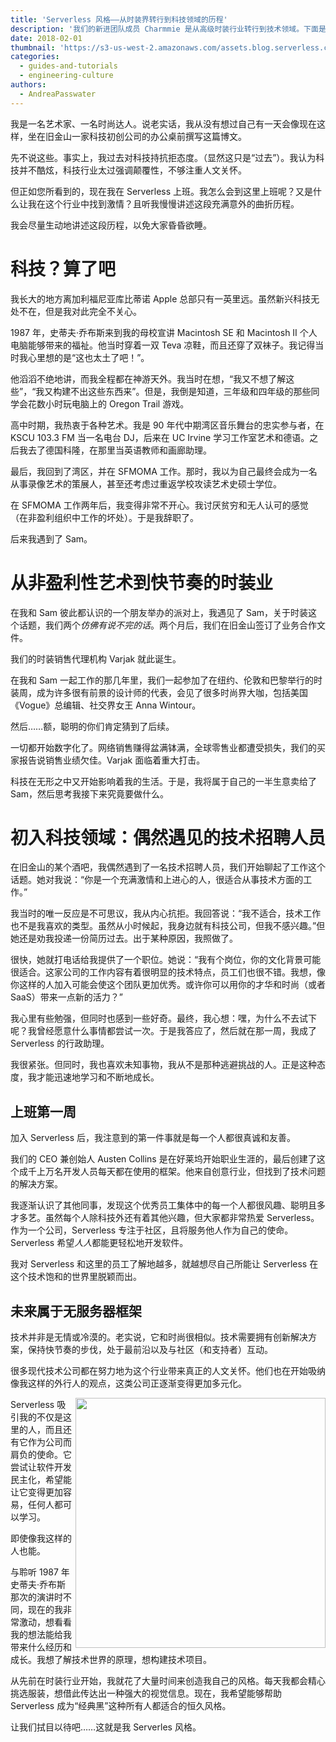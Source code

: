 ```yaml
---
title: 'Serverless 风格——从时装界转行到科技领域的历程'
description: '我们的新进团队成员 Charmmie 是从高级时装行业转行到技术领域。下面是她的故事。'
date: 2018-02-01
thumbnail: 'https://s3-us-west-2.amazonaws.com/assets.blog.serverless.com/serverless-fashion/charmmie-square.jpg'
categories:
  - guides-and-tutorials
  - engineering-culture
authors:
  - AndreaPasswater
---
```


我是一名艺术家、一名时尚达人。说老实话，我从没有想过自己有一天会像现在这样，坐在旧金山一家科技初创公司的办公桌前撰写这篇博文。

先不说这些。事实上，我过去对科技持抗拒态度。（显然这只是“过去”）。我认为科技并不酷炫，科技行业太过强调颠覆性，不够注重人文关怀。

但正如您所看到的，现在我在 Serverless 上班。我怎么会到这里上班呢？又是什么让我在这个行业中找到激情？且听我慢慢讲述这段充满意外的曲折历程。

我会尽量生动地讲述这段历程，以免大家昏昏欲睡。

# 科技？算了吧

我长大的地方离加利福尼亚库比蒂诺 Apple 总部只有一英里远。虽然新兴科技无处不在，但是我对此完全不关心。

1987 年，史蒂夫·乔布斯来到我的母校宣讲 Macintosh SE 和 Macintosh II 个人电脑能够带来的福祉。他当时穿着一双 Teva 凉鞋，而且还穿了双袜子。我记得当时我心里想的是“这也太土了吧！”。

他滔滔不绝地讲，而我全程都在神游天外。我当时在想，“我又不想了解这些”，“我又构建不出这些东西来”。但是，我倒是知道，三年级和四年级的那些同学会花数小时玩电脑上的 Oregon Trail 游戏。

高中时期，我热衷于各种艺术。我是 90 年代中期湾区音乐舞台的忠实参与者，在 KSCU 103.3 FM 当一名电台 DJ，后来在 UC Irvine 学习工作室艺术和德语。之后我去了德国科隆，在那里当英语教师和画廊助理。

最后，我回到了湾区，并在 SFMOMA 工作。那时，我以为自己最终会成为一名从事录像艺术的策展人，甚至还考虑过重返学校攻读艺术史硕士学位。

在 SFMOMA 工作两年后，我变得非常不开心。我讨厌贫穷和无人认可的感觉（在非盈利组织中工作的坏处）。于是我辞职了。

后来我遇到了 Sam。

# 从非盈利性艺术到快节奏的时装业

在我和 Sam 彼此都认识的一个朋友举办的派对上，我遇见了 Sam，关于时装这个话题，我们两个*仿佛有说不完的话*。两个月后，我们在旧金山签订了业务合作文件。

我们的时装销售代理机构 Varjak 就此诞生。

在我和 Sam 一起工作的那几年里，我们一起参加了在纽约、伦敦和巴黎举行的时装周，成为许多很有前景的设计师的代表，会见了很多时尚界大咖，包括美国《Vogue》总编辑、社交界女王 Anna Wintour。

然后……额，聪明的你们肯定猜到了后续。

一切都开始数字化了。网络销售赚得盆满钵满，全球零售业都遭受损失，我们的买家报告说销售业绩欠佳。Varjak 面临着重大打击。

科技在无形之中又开始影响着我的生活。于是，我将属于自己的一半生意卖给了 Sam，然后思考我接下来究竟要做什么。

# 初入科技领域：偶然遇见的技术招聘人员

在旧金山的某个酒吧，我偶然遇到了一名技术招聘人员，我们开始聊起了工作这个话题。她对我说：“你是一个充满激情和上进心的人，很适合从事技术方面的工作。”

我当时的唯一反应是不可思议，我从内心抗拒。我回答说：“我不适合，技术工作也不是我喜欢的类型。虽然从小时候起，我身边就有科技公司，但我不感兴趣。”但她还是劝我投递一份简历过去。出于某种原因，我照做了。

很快，她就打电话给我提供了一个职位。她说：“我有个岗位，你的文化背景可能很适合。这家公司的工作内容有着很明显的技术特点，员工们也很不错。我想，像你这样的人加入可能会使这个团队更加优秀。或许你可以用你的才华和时尚（或者 SaaS）带来一点新的活力？”

我心里有些勉强，但同时也感到一些好奇。最终，我心想：嘿，为什么不去试下呢？我曾经愿意什么事情都尝试一次。于是我答应了，然后就在那一周，我成了 Serverless 的行政助理。

我很紧张。但同时，我也喜欢未知事物，我从不是那种逃避挑战的人。正是这种态度，我才能迅速地学习和不断地成长。

## 上班第一周

加入 Serverless 后，我注意到的第一件事就是每一个人都很真诚和友善。

我们的 CEO 兼创始人 Austen Collins 是在好莱坞开始职业生涯的，最后创建了这个成千上万名开发人员每天都在使用的框架。他来自创意行业，但找到了技术问题的解决方案。

我逐渐认识了其他同事，发现这个优秀员工集体中的每一个人都很风趣、聪明且多才多艺。虽然每个人除科技外还有着其他兴趣，但大家都非常热爱 Serverless。作为一个公司，Serverless 专注于社区，且将服务他人作为自己的使命。Serverless 希望*人人*都能更轻松地开发软件。

我对 Serverless 和这里的员工了解地越多，就越想尽自己所能让 Serverless 在这个技术饱和的世界里脱颖而出。

## 未来属于无服务器框架

技术并非是无情或冷漠的。老实说，它和时尚很相似。技术需要拥有创新解决方案，保持快节奏的步伐，处于最前沿以及与社区（和支持者）互动。

很多现代技术公司都在努力地为这个行业带来真正的人文关怀。他们也在开始吸纳像我这样的外行人的观点，这类公司正逐渐变得更加多元化。

<img height="400" align="right" src="https://s3-us-west-2.amazonaws.com/assets.blog.serverless.com/serverless-fashion/charmmie-hendon.jpg">

Serverless 吸引我的不仅是这里的人，而且还有它作为公司而肩负的使命。它尝试让软件开发民主化，希望能让它变得更加容易，任何人都可以学习。

即使像我这样的人也能。

与聆听 1987 年史蒂夫·乔布斯那次的演讲时不同，现在的我非常激动，想看看我的想法能给我带来什么经历和成长。我想了解技术世界的原理，想构建技术项目。

从先前在时装行业开始，我就花了大量时间来创造我自己的风格。每天我都会精心挑选服装，想借此传达出一种强大的视觉信息。现在，我希望能够帮助 Serverless 成为“经典黑”这种所有人都适合的恒久风格。

让我们拭目以待吧……这就是我 Serverles 风格。
